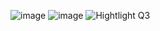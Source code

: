 ![image](https://github.com/2100031047/frontend_2100031047/assets/109621968/60ebdc7b-775d-4fbf-9f41-6703dbd3ca2c)
![image](https://github.com/2100031047/frontend_2100031047/assets/109621968/81335768-042a-412a-932f-42eae9838525)
![Hightlight Q3](https://github.com/2100031047/frontend_2100031047/assets/109621968/a2e9d3b6-62bf-4070-9739-8434240d222d)
